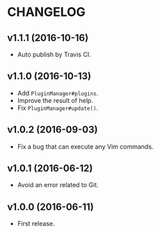 CHANGELOG
=========

v1.1.1 (2016-10-16)
-------------------

- Auto publish by Travis CI.


v1.1.0 (2016-10-13)
-------------------

- Add `PluginManager#plugins`.
- Improve the result of help.
- Fix `PluginManager#update()`.


v1.0.2 (2016-09-03)
-------------------

- Fix a bug that can execute any Vim commands.


v1.0.1 (2016-06-12)
-------------------

- Avoid an error related to Git.


v1.0.0 (2016-06-11)
-------------------

- First release.
